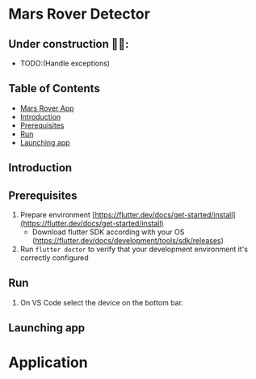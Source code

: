# Mars Rover Detector  

## Under construction  🧱👷:
- TODO:(Handle exceptions)

## Table of Contents

-   [Mars Rover App](#dogs_quiz_app)
  - [Introduction](#introduction)
  - [Prerequisites](#prerequisites)
  - [Run](#run)
  - [Launching app](#launching-app)
 

## Introduction



## Prerequisites

1. Prepare environment [https://flutter.dev/docs/get-started/install](https://flutter.dev/docs/get-started/install)
   - Download flutter SDK according with your OS (<https://flutter.dev/docs/development/tools/sdk/releases>)
2. Run `flutter doctor` to verify that your development environment it's correctly configured


## Run

1. On VS Code select the device on the bottom bar.


## Launching app



# Application





